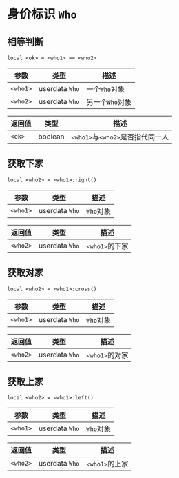 # 身价标识 `Who`

## 相等判断

`local <ok> = <who1> == <who2>`

参数 | 类型 | 描述
---- | ---- | ----
`<who1>` | userdata `Who` | 一个`Who`对象
`<who2>` | userdata `Who` | 另一个`Who`对象

返回值 | 类型 | 描述
------ | ---- | ----
`<ok>` | boolean | `<who1>`与`<who2>`是否指代同一人

## 获取下家

`local <who2> = <who1>:right()`

参数 | 类型 | 描述
---- | ---- | ----
`<who1>` | userdata `Who` | `Who`对象

返回值 | 类型 | 描述
------ | ---- | ----
`<who2>` | userdata `Who` | `<who1>`的下家

## 获取对家

`local <who2> = <who1>:cross()`

参数 | 类型 | 描述
---- | ---- | ----
`<who1>` | userdata `Who` | `Who`对象

返回值 | 类型 | 描述
------ | ---- | ----
`<who2>` | userdata `Who` | `<who1>`的对家

## 获取上家

`local <who2> = <who1>:left()`

参数 | 类型 | 描述
---- | ---- | ----
`<who1>` | userdata `Who` | `Who`对象

返回值 | 类型 | 描述
------ | ---- | ----
`<who2>` | userdata `Who` | `<who1>`的上家

